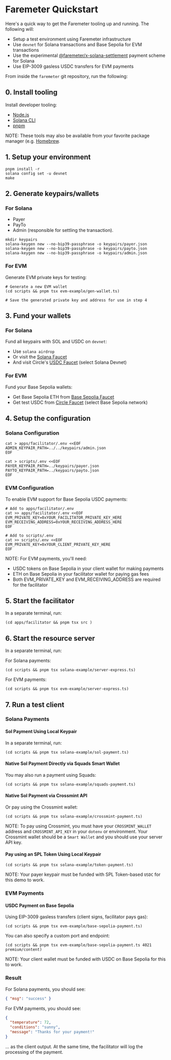 # Faremeter Quickstart

Here's a quick way to get the Faremeter tooling up and running. The following will:

- Setup a test environment using Faremeter infrastructure
- Use `devnet` for Solana transactions and Base Sepolia for EVM transactions
- Use the experimental [@faremeter/x-solana-settlement](https://github.com/faremeter/x-solana-settlement) payment scheme for Solana
- Use EIP-3009 gasless USDC transfers for EVM payments

From inside the `faremeter` git repository, run the following:

## 0. Install tooling

Install developer tooling:

- [Node.js](https://nodejs.org/en/download)
- [Solana CLI](https://solana.com/docs/intro/installation)
- [pnpm](https://pnpm.io/installation)

NOTE: These tools may also be available from your favorite package manager (e.g. [Homebrew](https://brew.sh).

## 1. Setup your environment

```
pnpm install -r
solana config set -u devnet
make
```

## 2. Generate keypairs/wallets

### For Solana

- Payer
- PayTo
- Admin (responsible for settling the transaction).

```
mkdir keypairs
solana-keygen new --no-bip39-passphrase -o keypairs/payer.json
solana-keygen new --no-bip39-passphrase -o keypairs/payto.json
solana-keygen new --no-bip39-passphrase -o keypairs/admin.json
```

### For EVM

Generate EVM private keys for testing:

```
# Generate a new EVM wallet
(cd scripts && pnpm tsx evm-example/gen-wallet.ts)

# Save the generated private key and address for use in step 4
```

## 3. Fund your wallets

### For Solana

Fund all keypairs with SOL and USDC on `devnet`:

- Use `solana airdrop`
- Or visit the [Solana Faucet](https://faucet.solana.com)
- And visit Circle's [USDC Faucet](https://faucet.circle.com) (select Solana Devnet)

### For EVM

Fund your Base Sepolia wallets:

- Get Base Sepolia ETH from [Base Sepolia Faucet](https://www.alchemy.com/faucets/base-sepolia)
- Get test USDC from [Circle Faucet](https://faucet.circle.com/) (select Base Sepolia network)

## 4. Setup the configuration

### Solana Configuration

```
cat > apps/facilitator/.env <<EOF
ADMIN_KEYPAIR_PATH=../../keypairs/admin.json
EOF

cat > scripts/.env <<EOF
PAYER_KEYPAIR_PATH=../keypairs/payer.json
PAYTO_KEYPAIR_PATH=../keypairs/payto.json
EOF
```

### EVM Configuration

To enable EVM support for Base Sepolia USDC payments:

```
# Add to apps/facilitator/.env
cat >> apps/facilitator/.env <<EOF
EVM_PRIVATE_KEY=0xYOUR_FACILITATOR_PRIVATE_KEY_HERE
EVM_RECEIVING_ADDRESS=0xYOUR_RECEIVING_ADDRESS_HERE
EOF

# Add to scripts/.env
cat >> scripts/.env <<EOF
EVM_PRIVATE_KEY=0xYOUR_CLIENT_PRIVATE_KEY_HERE
EOF
```

NOTE: For EVM payments, you'll need:

- USDC tokens on Base Sepolia in your client wallet for making payments
- ETH on Base Sepolia in your facilitator wallet for paying gas fees
- Both EVM_PRIVATE_KEY and EVM_RECEIVING_ADDRESS are required for the facilitator

## 5. Start the facilitator

In a separate terminal, run:

```
(cd apps/facilitator && pnpm tsx src )
```

## 6. Start the resource server

In a separate terminal, run:

For Solana payments:

```
(cd scripts && pnpm tsx solana-example/server-express.ts)
```

For EVM payments:

```
(cd scripts && pnpm tsx evm-example/server-express.ts)
```

## 7. Run a test client

### Solana Payments

#### Sol Payment Using Local Keypair

In a separate terminal, run:

```
(cd scripts && pnpm tsx solana-example/sol-payment.ts)
```

#### Native Sol Payment Directly via Squads Smart Wallet

You may also run a payment using Squads:

```
(cd scripts && pnpm tsx solana-example/squads-payment.ts)
```

#### Native Sol Payment via Crossmint API

Or pay using the Crossmint wallet:

```
(cd scripts && pnpm tsx solana-example/crossmint-payment.ts)
```

NOTE: To pay using Crossmint, you must have your `CROSSMINT_WALLET` address and `CROSSMINT_API_KEY` in your `dotenv` or environment. Your Crossmint wallet should be a `Smart Wallet` and you should use your server API key.

#### Pay using an SPL Token Using Local Keypair

```
(cd scripts && pnpm tsx solana-example/token-payment.ts)
```

NOTE: Your payer keypair must be funded with SPL Token-based `USDC` for this demo to work.

### EVM Payments

#### USDC Payment on Base Sepolia

Using EIP-3009 gasless transfers (client signs, facilitator pays gas):

```
(cd scripts && pnpm tsx evm-example/base-sepolia-payment.ts)
```

You can also specify a custom port and endpoint:

```
(cd scripts && pnpm tsx evm-example/base-sepolia-payment.ts 4021 premium/content)
```

NOTE: Your client wallet must be funded with USDC on Base Sepolia for this to work.

### Result

For Solana payments, you should see:

```json
{ "msg": "success" }
```

For EVM payments, you should see:

```json
{
  "temperature": 72,
  "conditions": "sunny",
  "message": "Thanks for your payment!"
}
```

... as the client output. At the same time, the facilitator will log the processing of the payment.
